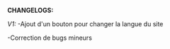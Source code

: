 **CHANGELOGS:**

*V1:*
-Ajout d'un bouton pour changer la langue du site            

-Correction de bugs mineurs
